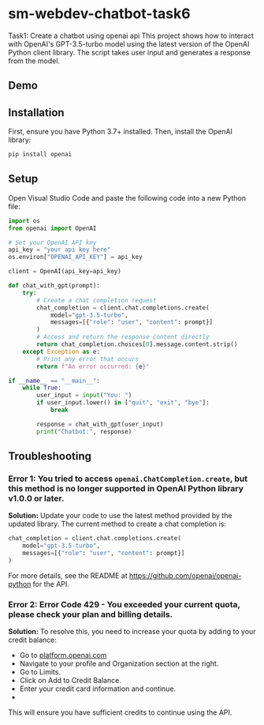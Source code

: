 # sm-webdev-chatbot-task6
Task1: Create a chatbot using openai api
This project shows how to interact with OpenAI's GPT-3.5-turbo model using the latest version of the OpenAI Python client library. 
The script takes user input and generates a response from the model.

## Demo

## Installation
First, ensure you have Python 3.7+ installed. Then, install the OpenAI library:

```sh
pip install openai
```
## Setup
Open Visual Studio Code and paste the following code into a new Python file:

```python
import os
from openai import OpenAI

# Set your OpenAI API key
api_key = "your api key here"
os.environ["OPENAI_API_KEY"] = api_key

client = OpenAI(api_key=api_key)

def chat_with_gpt(prompt):
    try:
        # Create a chat completion request
        chat_completion = client.chat.completions.create(
            model="gpt-3.5-turbo",
            messages=[{"role": "user", "content": prompt}]
        )
        # Access and return the response content directly
        return chat_completion.choices[0].message.content.strip()
    except Exception as e:
        # Print any error that occurs
        return f"An error occurred: {e}"

if __name__ == "__main__":
    while True:
        user_input = input("You: ")
        if user_input.lower() in ["quit", "exit", "bye"]:
            break

        response = chat_with_gpt(user_input)
        print("Chatbot:", response)
```

## Troubleshooting


### Error 1: You tried to access `openai.ChatCompletion.create`, but this method is no longer supported in OpenAI Python library v1.0.0 or later.

**Solution:** Update your code to use the latest method provided by the updated library. The current method to create a chat completion is:

```python
chat_completion = client.chat.completions.create(
    model="gpt-3.5-turbo",
    messages=[{"role": "user", "content": prompt}]
)
```
For more details, see the README at https://github.com/openai/openai-python for the API.

### Error 2: Error Code 429 - You exceeded your current quota, please check your plan and billing details.
**Solution:**  To resolve this, you need to increase your quota by adding to your credit balance:

- Go to [platform.openai.com](https://platform.openai.com)
- Navigate to your profile and Organization section at the right.
- Go to Limits.
- Click on Add to Credit Balance.
- Enter your credit card information and continue.
- 
This will ensure you have sufficient credits to continue using the API.
